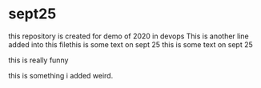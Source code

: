 # sept25
this repository is  created for demo of 2020 in devops
This is another line added into this filethis is some text on sept 25
this is some text on sept 25

this is really funny

this is something i added weird.

